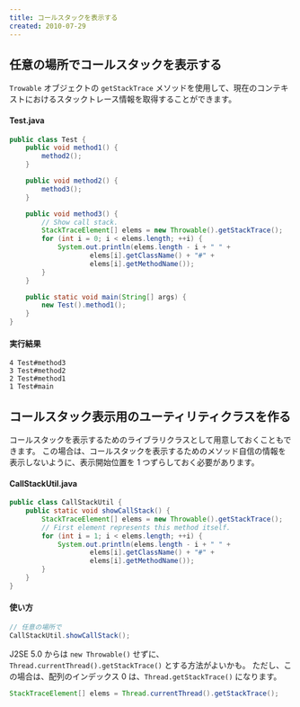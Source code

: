 ```yaml
---
title: コールスタックを表示する
created: 2010-07-29
---
```


任意の場所でコールスタックを表示する
----

`Trowable` オブジェクトの `getStackTrace` メソッドを使用して、現在のコンテキストにおけるスタックトレース情報を取得することができます。

#### Test.java

```java
public class Test {
    public void method1() {
        method2();
    }

    public void method2() {
        method3();
    }

    public void method3() {
        // Show call stack.
        StackTraceElement[] elems = new Throwable().getStackTrace();
        for (int i = 0; i < elems.length; ++i) {
            System.out.println(elems.length - i + " " +
                    elems[i].getClassName() + "#" +
                    elems[i].getMethodName());
        }
    }

    public static void main(String[] args) {
        new Test().method1();
    }
}
```

#### 実行結果

```
4 Test#method3
3 Test#method2
2 Test#method1
1 Test#main
```


コールスタック表示用のユーティリティクラスを作る
----

コールスタックを表示するためのライブラリクラスとして用意しておくこともできます。
この場合は、コールスタックを表示するためのメソッド自信の情報を表示しないように、表示開始位置を 1 つずらしておく必要があります。

#### CallStackUtil.java

```java
public class CallStackUtil {
    public static void showCallStack() {
        StackTraceElement[] elems = new Throwable().getStackTrace();
        // First element represents this method itself.
        for (int i = 1; i < elems.length; ++i) {
            System.out.println(elems.length - i + " " +
                    elems[i].getClassName() + "#" +
                    elems[i].getMethodName());
        }
    }
}
```

#### 使い方

```java
// 任意の場所で
CallStackUtil.showCallStack();
```

J2SE 5.0 からは `new Throwable()` せずに、`Thread.currentThread().getStackTrace()` とする方法がよいかも。
ただし、この場合は、配列のインデックス 0 は、`Thread.getStackTrace()` になります。

```java
StackTraceElement[] elems = Thread.currentThread().getStackTrace();
```

